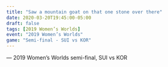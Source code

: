 ```yaml
---
title: "Saw a mountain goat on that one stone over there"
date: 2020-03-20T19:45:00-05:00
draft: false
tags: [2019 Women’s Worlds]
event: "2019 Women’s Worlds"
game: "Semi-final - SUI vs KOR"
---
```

— 2019 Women’s Worlds semi-final, SUI vs KOR
<!--more--> 